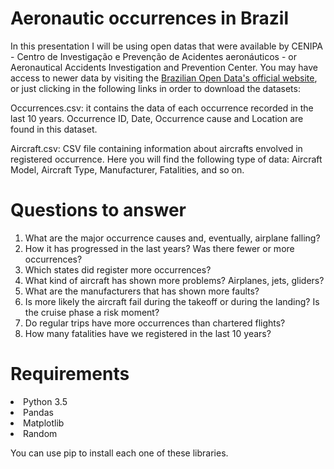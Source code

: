 # Aeronautic occurrences in Brazil
In this presentation I will be using open datas that were available by CENIPA - Centro de Investigação e Prevenção de Acidentes aeronáuticos - or Aeronautical Accidents Investigation and Prevention Center. You may have access to newer data by visiting the <a href='http://dados.gov.br/dataset/ocorrencias-aeronauticas-da-aviacao-civil-brasileira'>Brazilian Open Data's official website</a>, or just clicking in the following links in order to download the datasets:

Occurrences.csv: it contains the data of each occurrence recorded in the last 10 years. Occurrence ID, Date, Occurrence cause and Location are found in this dataset.

Aircraft.csv: CSV file containing information about aircrafts envolved in registered occurrence. Here you will find the following type of data: Aircraft Model, Aircraft Type, Manufacturer, Fatalities, and so on.

# Questions to answer
1. What are the major occurrence causes and, eventually, airplane falling?
2. How it has progressed in the last years? Was there fewer or more occurrences?
3. Which states did register more occurrences?
4. What kind of aircraft has shown more problems? Airplanes, jets, gliders?
5. What are the manufacturers that has shown more faults?
6. Is more likely the aircraft fail during the takeoff or during the landing? Is the cruise phase a risk moment?
7. Do regular trips have more occurrences than chartered flights?
8. How many fatalities have we registered in the last 10 years?

# Requirements

<li>Python 3.5</li>
<li>Pandas</li>
<li>Matplotlib</li>
<li>Random</li>

You can use pip to install each one of these libraries.
